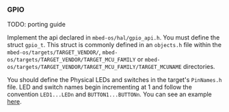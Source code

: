 ### GPIO

TODO: porting guide

Implement the api declared in `mbed-os/hal/gpio_api.h`. You must define the struct `gpio_t`. This struct is commonly defined in an `objects.h` file within the `mbed-os/targets/TARGET_VENDOR/`, `mbed-os/targets/TARGET_VENDOR/TARGET_MCU_FAMILY` or `mbed-os/targets/TARGET_VENDOR/TARGET_MCU_FAMILY/TARGET_MCUNAME` directories.

You should define the Physical LEDs and switches in the target's `PinNames.h` file. LED and switch names begin incrementing at 1 and follow the convention `LED1...LEDn` and `BUTTON1...BUTTONn`. You can see an example [here](https://github.com/ARMmbed/mbed-os/blob/master/targets/TARGET_Freescale/TARGET_MCUXpresso_MCUS/TARGET_MCU_K64F/TARGET_FRDM/PinNames.h#L198).
